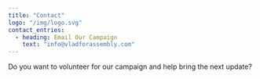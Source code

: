 ```yaml
---
title: "Contact"
logo: "/img/logo.svg"
contact_entries:
  - heading: Email Our Campaign 
    text: "info@vladforassembly.com"
---
```


Do you want to volunteer for our campaign and help bring the next update?
